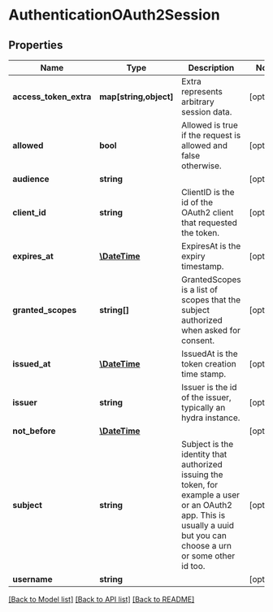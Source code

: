 # AuthenticationOAuth2Session

## Properties
Name | Type | Description | Notes
------------ | ------------- | ------------- | -------------
**access_token_extra** | **map[string,object]** | Extra represents arbitrary session data. | [optional] 
**allowed** | **bool** | Allowed is true if the request is allowed and false otherwise. | [optional] 
**audience** | **string** |  | [optional] 
**client_id** | **string** | ClientID is the id of the OAuth2 client that requested the token. | [optional] 
**expires_at** | [**\DateTime**](\DateTime.md) | ExpiresAt is the expiry timestamp. | [optional] 
**granted_scopes** | **string[]** | GrantedScopes is a list of scopes that the subject authorized when asked for consent. | [optional] 
**issued_at** | [**\DateTime**](\DateTime.md) | IssuedAt is the token creation time stamp. | [optional] 
**issuer** | **string** | Issuer is the id of the issuer, typically an hydra instance. | [optional] 
**not_before** | [**\DateTime**](\DateTime.md) |  | [optional] 
**subject** | **string** | Subject is the identity that authorized issuing the token, for example a user or an OAuth2 app. This is usually a uuid but you can choose a urn or some other id too. | [optional] 
**username** | **string** |  | [optional] 

[[Back to Model list]](../README.md#documentation-for-models) [[Back to API list]](../README.md#documentation-for-api-endpoints) [[Back to README]](../README.md)



